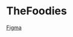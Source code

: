 # TheFoodies

[Figma](https://www.figma.com/file/OIVkEZQb2lf7cvlnl0Oe5k/Untitled?type=design&node-id=0%3A1&mode=design&t=6brQnGJbxe4QN6XD-1)
